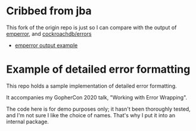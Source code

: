 # Cribbed from jba

This fork of the origin repo is just so I can compare with the output
of [emperror](https://github.com/emperror/emperror), and [cockroachdb/errors](https://github.com/cockroachdb/errors)

+ [emperror output example](https://play.golang.org/p/OUrwpogR8_E)

# Example of detailed error formatting

This repo holds a sample implementation of detailed error formatting.

It accompanies my GopherCon 2020 talk, "Working with Error Wrapping".

The code here is for demo purposes only; it hasn't been thoroughly tested, and
I'm not sure I like the choice of names. That's why I put it into an internal
package.

